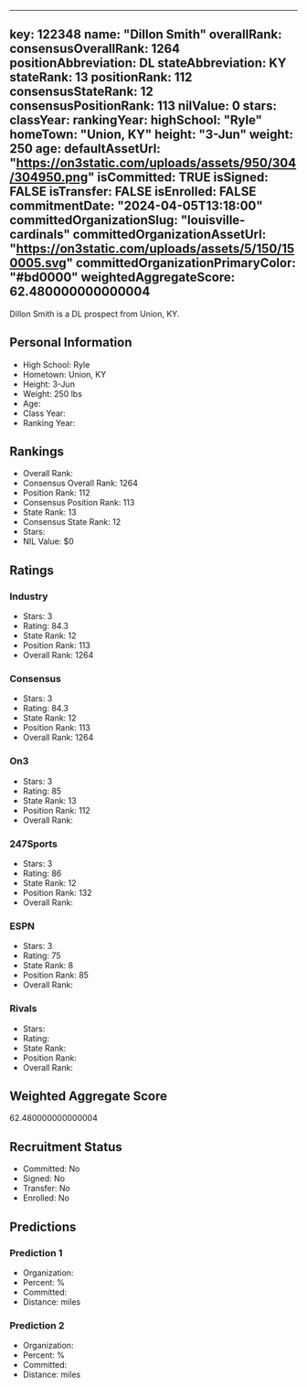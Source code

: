 ---
  key: 122348
  name: "Dillon Smith"
  overallRank: 
  consensusOverallRank: 1264
  positionAbbreviation: DL
  stateAbbreviation: KY
  stateRank: 13
  positionRank: 112
  consensusStateRank: 12
  consensusPositionRank: 113
  nilValue: 0
  stars: 
  classYear: 
  rankingYear: 
  highSchool: "Ryle"
  homeTown: "Union, KY"
  height: "3-Jun"
  weight: 250
  age: 
  defaultAssetUrl: "https://on3static.com/uploads/assets/950/304/304950.png"
  isCommitted: TRUE
  isSigned: FALSE
  isTransfer: FALSE
  isEnrolled: FALSE
  commitmentDate: "2024-04-05T13:18:00"
  committedOrganizationSlug: "louisville-cardinals"
  committedOrganizationAssetUrl: "https://on3static.com/uploads/assets/5/150/150005.svg"
  committedOrganizationPrimaryColor: "#bd0000"
  weightedAggregateScore: 62.480000000000004
  ---
  
  Dillon Smith is a DL prospect from Union, KY.
  
  ## Personal Information
  - High School: Ryle
  - Hometown: Union, KY
  - Height: 3-Jun
  - Weight: 250 lbs
  - Age: 
  - Class Year: 
  - Ranking Year: 
  
  ## Rankings
  - Overall Rank: 
  - Consensus Overall Rank: 1264
  - Position Rank: 112
  - Consensus Position Rank: 113
  - State Rank: 13
  - Consensus State Rank: 12
  - Stars: 
  - NIL Value: $0
  
  ## Ratings
  
  ### Industry
  - Stars: 3
  - Rating: 84.3
  - State Rank: 12
  - Position Rank: 113
  - Overall Rank: 1264
  
  ### Consensus
  - Stars: 3
  - Rating: 84.3
  - State Rank: 12
  - Position Rank: 113
  - Overall Rank: 1264
  
  ### On3
  - Stars: 3
  - Rating: 85
  - State Rank: 13
  - Position Rank: 112
  - Overall Rank: 
  
  ### 247Sports
  - Stars: 3
  - Rating: 86
  - State Rank: 12
  - Position Rank: 132
  - Overall Rank: 
  
  ### ESPN
  - Stars: 3
  - Rating: 75
  - State Rank: 8
  - Position Rank: 85
  - Overall Rank: 
  
  ### Rivals
  - Stars: 
  - Rating: 
  - State Rank: 
  - Position Rank: 
  - Overall Rank: 
  
  ## Weighted Aggregate Score
  62.480000000000004
  
  ## Recruitment Status
  - Committed: No
  - Signed: No
  - Transfer: No
  - Enrolled: No
  
  
  
  ## Predictions
  
  ### Prediction 1
  - Organization: 
  - Percent: %
  - Committed: 
  - Distance:  miles
  
  ### Prediction 2
  - Organization: 
  - Percent: %
  - Committed: 
  - Distance:  miles
  